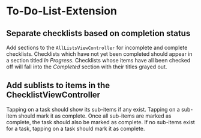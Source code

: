 # To-Do-List-Extension

## Separate checklists based on completion status
Add sections to the `AllListsViewController` for incomplete and complete checklists. Checklists which have not yet been completed should appear in a section titled *In Progress*. Checklists whose items have all been checked off will fall into the *Completed* section with their titles grayed out.

## Add sublists to items in the ChecklistViewController
Tapping on a task should show its sub-items if any exist. Tapping on a sub-item should mark it as complete. Once all sub-items are marked as complete, the task should also be marked as complete. If no sub-items exist for a task, tapping on a task should mark it as complete.
